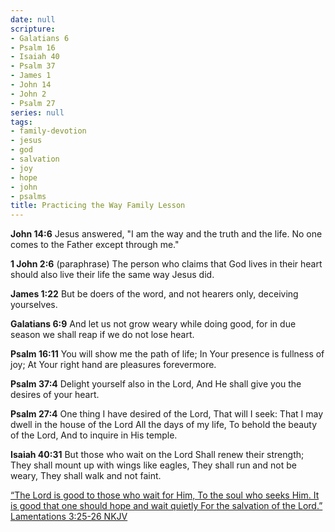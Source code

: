 ```yaml
---
date: null
scripture:
- Galatians 6
- Psalm 16
- Isaiah 40
- Psalm 37
- James 1
- John 14
- John 2
- Psalm 27
series: null
tags:
- family-devotion
- jesus
- god
- salvation
- joy
- hope
- john
- psalms
title: Practicing the Way Family Lesson
---
```




**John 14:6** 
Jesus answered, "I am the way and the truth and the life. No one comes to the Father except through me."

**1 John 2:6** (paraphrase)
The person who claims that God lives in their heart should also live their life the same way Jesus did.

**James 1:22**
But be doers of the word, and not hearers only, deceiving yourselves.

**Galatians 6:9**
And let us not grow weary while doing good, for in due season we shall reap if we do not lose heart.

**Psalm 16:11** 
You will show me the path of life; In Your presence is fullness of joy; At Your right hand are pleasures forevermore.

**Psalm 37:4** 
Delight yourself also in the Lord, And He shall give you the desires of your heart.

**Psalm 27:4** 
One thing I have desired of the Lord, That will I seek: That I may dwell in the house of the Lord All the days of my life, To behold the beauty of the Lord, And to inquire in His temple.

**Isaiah 40:31** 
But those who wait on the Lord Shall renew their strength; They shall mount up with wings like eagles, They shall run and not be weary, They shall walk and not faint.

[“The Lord is good to those who wait for Him, To the soul who seeks Him. It is good that one should hope and wait quietly For the salvation of the Lord.”
‭‭Lamentations‬ ‭3‬:‭25‬-‭26‬ ‭NKJV‬‬](https://bible.com/bible/114/lam.3.25-26.NKJV)